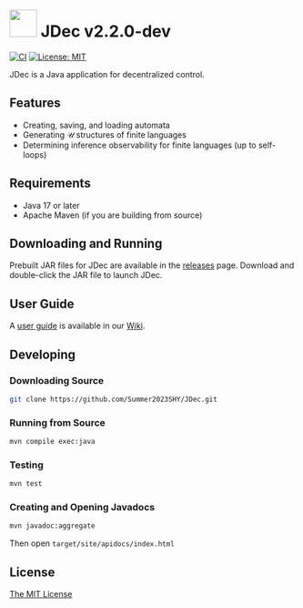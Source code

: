 # <img src="logo.png" width="48"> JDec v2.2.0-dev

[![CI](https://github.com/Summer2023SHY/JDec/actions/workflows/ci.yml/badge.svg)](https://github.com/Summer2023SHY/JDec/actions/workflows/ci.yml) [![License: MIT](https://img.shields.io/badge/License-MIT-yellow.svg)](./LICENSE)

JDec is a Java application for decentralized control.

## Features

- Creating, saving, and loading automata
- Generating $\mathcal{U}$ structures of finite languages
- Determining inference observability for finite languages (up to self-loops)

## Requirements

- Java 17 or later
- Apache Maven (if you are building from source)

## Downloading and Running

Prebuilt JAR files for JDec are available in the [releases](https://github.com/Summer2023SHY/JDec/releases) page.
Download and double-click the JAR file to launch JDec.

## User Guide

A [user guide](https://github.com/Summer2023SHY/JDec/wiki/User_Guide) is available in our [Wiki](https://github.com/Summer2023SHY/JDec/wiki/).

## Developing

### Downloading Source

```bash
git clone https://github.com/Summer2023SHY/JDec.git
```

### Running from Source

```bash
mvn compile exec:java
```

### Testing

```bash
mvn test
```

### Creating and Opening Javadocs

```bash
mvn javadoc:aggregate
```

Then open `target/site/apidocs/index.html`

## License

[The MIT License](./LICENSE)
